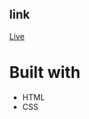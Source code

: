 ## link

[Live](https://brymmobaggins.github.io/Curriculum-Vitae/)

# Built with

- HTML
- CSS
  
  